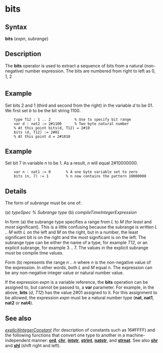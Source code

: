 
# bits

## Syntax
**bits** (_expn_, _subrange_)

## Description
The **bits** operator is used to extract a sequence of bits from a natural (non-negative) number expression. The bits are numbered from right to left as 0, 1, 2 &#133;


## Example
Set bits 2 and 1 (third and second from the right) in the variable _d_ to be 01. We first set _b_ to be the bit string 1100.

        type T12 : 1 .. 2           % Use to specify bit range
        var d : nat2 := 2#1100      % Two byte natural number
        % At this point bits(d, T12) = 2#10
        bits (d, T12) := 2#01
        % At this point d = 2#1010
## Example
Set bit 7 in variable _n_ to be 1. As a result, _n_ will equal 2#10000000.

        var n : nat1 := 0       % A one byte variable set to zero
        bits (n, 7) := 1        % n now contains the pattern 10000000
## Details
The form of _subrange_ must be one of:


(a)   _typeSpec_   _% Subrange type_
(b)   _compileTimeIntegerExpression_


In form (a) the subrange type specifies a range from _L_ to _M_ (for _least_ and _most_ significant). This is a little confusing because the subrange is written _L_ .. _M_ with _L_ on the left and _M_ on the right, but in a number, the least significant bit is on the right and the most significant is on the left. The subrange type can be either the name of a type, for example _T12_, or an explicit subrange, for example 3 .. 7. The values in the explicit subrange must be compile time values.

Form (b) represents the range _n_ .. _n_ where _n_ is the non-negative value of the expression. In other words, both _L_ and _M_ equal _n_. The expression can be any non-negative integer value or natural number value.

If the expression _expn_ is a variable reference, the **bits** operation can be assigned to, but cannot be passed to, a **var** parameter. For example, in the above, **bits** (_d_, _T12_) has the value 2#01 assigned to it. For this assignment to be allowed, the expression _expn_ must be a natural number type (**nat**, **nat1**, **nat2** or **nat4**).


## See also
_[explicitIntegerConstant](explicitintegerconstant.html)_ (for description of constants such as 16#FFFF) and the following functions that convert one type to another in a machine-independent manner: **[ord](ord.html)**, **[chr](chr.html)**, **[intstr](intstr.html)**, **[strint](strint.html)**, **[natstr](natstr.html)**, and **[strnat](strnat.html)**. See also **[shr](shr.html)** and **[shl](shl.html)** (shift right and left).

